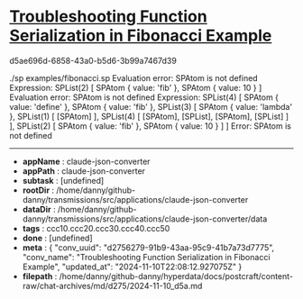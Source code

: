 # [Troubleshooting Function Serialization in Fibonacci Example](https://claude.ai/chat/d2756279-91b9-43aa-95c9-41b7a73d7775)

d5ae696d-6858-43a0-b5d6-3b99a7467d39

./sp examples/fibonacci.sp
Evaluation error: SPAtom is not defined
Expression: SPList(2) [ SPAtom { value: 'fib' }, SPAtom { value: 10 } ]
Evaluation error: SPAtom is not defined
Expression: SPList(4) [
  SPAtom { value: 'define' },
  SPAtom { value: 'fib' },
  SPList(3) [
    SPAtom { value: 'lambda' },
    SPList(1) [ [SPAtom] ],
    SPList(4) [ [SPAtom], [SPList], [SPAtom], [SPList] ]
  ],
  SPList(2) [ SPAtom { value: 'fib' }, SPAtom { value: 10 } ]
]
Error: SPAtom is not defined

---

* **appName** : claude-json-converter
* **appPath** : claude-json-converter
* **subtask** : [undefined]
* **rootDir** : /home/danny/github-danny/transmissions/src/applications/claude-json-converter
* **dataDir** : /home/danny/github-danny/transmissions/src/applications/claude-json-converter/data
* **tags** : ccc10.ccc20.ccc30.ccc40.ccc50
* **done** : [undefined]
* **meta** : {
  "conv_uuid": "d2756279-91b9-43aa-95c9-41b7a73d7775",
  "conv_name": "Troubleshooting Function Serialization in Fibonacci Example",
  "updated_at": "2024-11-10T22:08:12.927075Z"
}
* **filepath** : /home/danny/github-danny/hyperdata/docs/postcraft/content-raw/chat-archives/md/d275/2024-11-10_d5a.md
